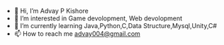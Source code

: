 - 👋 Hi, I’m Advay P Kishore
- 👀 I’m interested in Game devolopment, Web devolopment
- 🌱 I’m currently learning Java,Python,C,Data Structure,Mysql,Unity,C# 
- 📫 How to reach me advay004@gmail.com
  

<!---
Advay004/Advay004 is a ✨ special ✨ repository because its `README.md` (this file) appears on your GitHub profile.
You can click the Preview link to take a look at your changes.
--->
